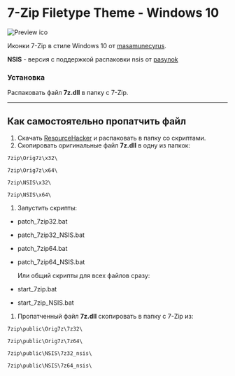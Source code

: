 # 7-Zip Filetype Theme - Windows 10

![Preview ico](https://github.com/Mr4Mike4/7-Zip-Filetype-Theme/raw/master/7zip/Windows_10_7zip_theme/preview_big.png)

Иконки 7-Zip в стиле Windows 10 от [masamunecyrus](https://masamunecyrus.deviantart.com/).

**NSIS** - версия с поддержкой распаковки nsis от [pasynok]()

### Установка

Распаковать файл **7z.dll** в папку с 7-Zip.

------

## Как самостоятельно пропатчить файл

1. Скачать [ResourceHacker](http://www.angusj.com/resourcehacker/) и распаковать в папку со скриптами.
1. Скопировать оригинальные файл **7z.dll** в одну из папкок:
```
7zip\Orig7z\x32\
```
```
7zip\Orig7z\x64\
```
```
7zip\NSIS\x32\
```
```
7zip\NSIS\x64\
```
1. Запустить скрипты:
- patch_7zip32.bat
- patch_7zip32_NSIS.bat
- patch_7zip64.bat
- patch_7zip64_NSIS.bat

  Или общий скрипты для всех файлов сразу:
- start_7zip.bat
- start_7zip_NSIS.bat
1. Пропатченный файл **7z.dll** скопировать в папку с 7-Zip из:
```
7zip\public\Orig7z\7z32\
```
```
7zip\public\Orig7z\7z64\
```
```
7zip\public\NSIS\7z32_nsis\
```
```
7zip\public\NSIS\7z64_nsis\
```

